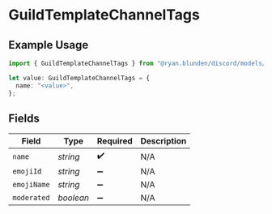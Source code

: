 # GuildTemplateChannelTags

## Example Usage

```typescript
import { GuildTemplateChannelTags } from "@ryan.blunden/discord/models/components";

let value: GuildTemplateChannelTags = {
  name: "<value>",
};
```

## Fields

| Field              | Type               | Required           | Description        |
| ------------------ | ------------------ | ------------------ | ------------------ |
| `name`             | *string*           | :heavy_check_mark: | N/A                |
| `emojiId`          | *string*           | :heavy_minus_sign: | N/A                |
| `emojiName`        | *string*           | :heavy_minus_sign: | N/A                |
| `moderated`        | *boolean*          | :heavy_minus_sign: | N/A                |